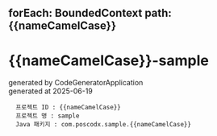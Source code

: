 forEach: BoundedContext
path: {{nameCamelCase}}
---
# {{nameCamelCase}}-sample

generated by CodeGeneratorApplication  
generated at 2025-06-19

```
  프로젝트 ID : {{nameCamelCase}}
  프로젝트 명 : sample
  Java 패키지 : com.poscodx.sample.{{nameCamelCase}}
```
